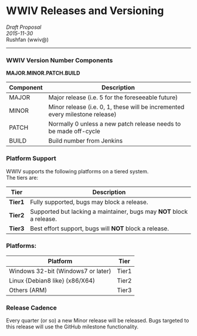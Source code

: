 # WWIV Releases and Versioning 
_Draft Proposal_  
_2015-11-30_  
Rushfan (wwiv@)  
***

### WWIV Version Number Components
__MAJOR.MINOR.PATCH.BUILD__

Component | Description 
----------|-------------
MAJOR | Major release (i.e. 5 for the foreseeable future)
MINOR | Minor release (i.e. 0, 1, these will be incremented every milestone release)
PATCH | Normally 0 unless a new patch release needs to be made off-cycle
BUILD | Build number from Jenkins

### Platform Support

WWIV supports the following platforms on a tiered system.  
The tiers are:

Tier | Description
-----|-------------
__Tier1__ | Fully supported, bugs may block a release.
__Tier2__ | Supported but lacking a maintainer, bugs may __NOT__ block a release.
__Tier3__ | Best effort support, bugs will __NOT__ block a release.

### Platforms:

Platform | Tier
---------|------
Windows 32-bit (Windows7 or later) | Tier1
Linux {Debian8 like} (x86/X64)| Tier2
Others (ARM) | Tier3

### Release Cadence
Every quarter (or so) a new Minor release will be released.  Bugs targeted to this release will use the GitHub milestone functionality.



